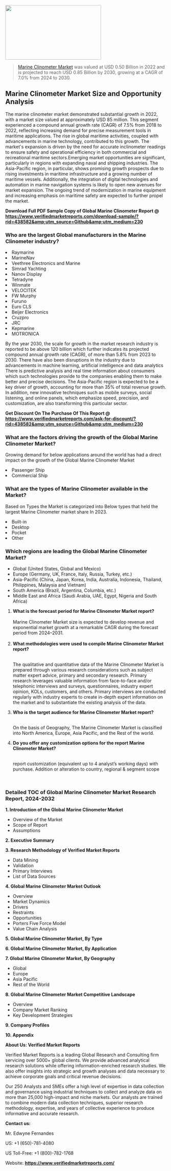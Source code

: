 <img src="https://ffe5etoiles.com/wp-content/uploads/2024/12/MST1-300x171.png" alt="" width="300" height="171" class="alignnone size-medium wp-image-20088" /><blockquote><p><p><a href="https://www.verifiedmarketreports.com/download-sample/?rid=438582&utm_source=Github&utm_medium=230" target="_blank">Marine Clinometer Market</a> was valued at USD 0.50 Billion in 2022 and is projected to reach USD 0.85 Billion by 2030, growing at a CAGR of 7.0% from 2024 to 2030.</p></blockquote><p><h2>Marine Clinometer Market Size and Opportunity Analysis</h2>The marine clinometer market demonstrated substantial growth in 2022, with a market size valued at approximately USD 85 million. This segment experienced a compound annual growth rate (CAGR) of 7.5% from 2018 to 2022, reflecting increasing demand for precise measurement tools in maritime applications. The rise in global maritime activities, coupled with advancements in marine technology, contributed to this growth. The market's expansion is driven by the need for accurate inclinometer readings to ensure safety and operational efficiency in both commercial and recreational maritime sectors.Emerging market opportunities are significant, particularly in regions with expanding naval and shipping industries. The Asia-Pacific region, in particular, shows promising growth prospects due to rising investments in maritime infrastructure and a growing number of maritime vessels. Additionally, the integration of digital technologies and automation in marine navigation systems is likely to open new avenues for market expansion. The ongoing trend of modernization in marine equipment and increasing emphasis on maritime safety are expected to further propel the market.</p><p class=""><strong>Download Full PDF Sample Copy of Global Marine Clinometer Report @ <a href="https://www.verifiedmarketreports.com/download-sample/?rid=438582&amp;utm_source=Github&amp;utm_medium=230" target="_blank">https://www.verifiedmarketreports.com/download-sample/?rid=438582&amp;utm_source=Github&amp;utm_medium=230</a></strong></p><h3 id="" class="">Who are the largest Global manufacturers in the Marine Clinometer industry?</h3><p><li>Raymarine</li><li> MarineNav</li><li> Veethree Electronics and Marine</li><li> Simrad Yachting</li><li> Nanov Display</li><li> Tetradyne</li><li> Winmate</li><li> VELOCITEK</li><li> FW Murphy</li><li> Furuno</li><li> Euro CLS</li><li> Beijer Electronics</li><li> Cruzpro</li><li> JRC</li><li> Kepmarine</li><li> MOTRONICA</li></p><div class=""><div class="" dir="" data-message-author-role="" data-message-id="" data-message-model-slug=""><div class=""><div class=""><div class=""><div class="" dir="" data-message-author-role="" data-message-id="" data-message-model-slug=""><div class=""><div class=""><p>By the year 2030, the scale for growth in the market research industry is reported to be above 120 billion which further indicates its projected compound annual growth rate (CAGR), of more than 5.8% from 2023 to 2030. There have also been disruptions in the industry due to advancements in machine learning, artificial intelligence and data analytics There is predictive analysis and real time information about consumers which such technologies provide to the companies enabling them to make better and precise decisions. The Asia-Pacific region is expected to be a key driver of growth, accounting for more than 35% of total revenue growth. In addition, new innovative techniques such as mobile surveys, social listening, and online panels, which emphasize speed, precision, and customization, are also transforming this particular sector.</p><p><strong>Get Discount On The Purchase Of This Report @&nbsp; <a href="https://www.verifiedmarketreports.com/ask-for-discount/?rid=438582&amp;utm_source=Github&amp;utm_medium=230" target="_blank">https://www.verifiedmarketreports.com/ask-for-discount/?rid=438582&amp;utm_source=Github&amp;utm_medium=230</a></strong></p></div></div></div></div></div></div></div></div><h3 id="" class="">What are the factors driving the growth of the Global Marine Clinometer Market?</h3><p id="" class="">Growing demand for below applications around the world has had a direct impact on the growth of the Global Marine Clinometer Market</p><p id="" class=""><li>Passenger Ship</li><li> Commercial Ship</li></p><h3 id="" class="">What are the types of Marine Clinometer available in the Market?</h3><p id="" class="">Based on Types the Market is categorized into Below types that held the largest Marine Clinometer market share In 2023.</p><p id="" class=""><li>Built-in</li><li> Desktop</li><li> Pocket</li><li> Other</li></p><h3 id="" class="">Which regions are leading the Global Marine Clinometer Market?</h3><ul><li>Global (United States, Global and Mexico)</li><li>Europe (Germany, UK, France, Italy, Russia, Turkey, etc.)</li><li>Asia-Pacific (China, Japan, Korea, India, Australia, Indonesia, Thailand, Philippines, Malaysia and Vietnam)</li><li>South America (Brazil, Argentina, Columbia, etc.)</li><li>Middle East and Africa (Saudi Arabia, UAE, Egypt, Nigeria and South Africa)</li></ul><p><ol><li><strong>What is the forecast period for Marine Clinometer Market report?<br /></strong><br /><span data-sheets-root="1" data-sheets-value="{&quot;1&quot;:2,&quot;2&quot;:&quot;XXXX size is expected to develop revenue and exponential market growth at a remarkable CAGR during the forecast period from 2024&ndash;2030.&quot;}" data-sheets-userformat="{&quot;2&quot;:12674,&quot;4&quot;:{&quot;1&quot;:2,&quot;2&quot;:16776960},&quot;10&quot;:2,&quot;11&quot;:0,&quot;15&quot;:&quot;Arial&quot;,&quot;16&quot;:12}">Marine Clinometer Market size is expected to develop revenue and exponential market growth at a remarkable CAGR during the forecast period from 2024&ndash;2031.</span><br /><br /></li><li><strong>What methodologies were used to compile Marine Clinometer Market report?<br /><br /></strong><p>The qualitative and quantitative data of the&nbsp;Marine Clinometer Market is prepared through various research considerations such as subject matter expert advice, primary and secondary research. Primary research leverages valuable information from face-to-face and/or telephonic interviews and surveys, questionnaires, industry expert opinion, KOLs, customers, and others. Primary interviews are conducted regularly with industry experts to create in-depth expert information on the market and to substantiate the existing analysis of the data.&nbsp;</p></li><li><strong>Who is the target audience for Marine Clinometer Market report?<br /><br /></strong><p>On the basis of Geography, The&nbsp;Marine Clinometer Market is classified into North America, Europe, Asia Pacific, and the Rest of the world.</p></li><li><strong>Do you offer any customization options for the report Marine Clinometer Market?<br /><br /></strong><p>report customization (equivalent up to 4 analyst&rsquo;s working days) with purchase. Addition or alteration to country, regional &amp; segment scope</p><p>&nbsp;</p></li></ol></p><h3 id="" class="">Detailed TOC of Global Marine Clinometer Market Research Report, 2024-2032</h3><p id="" class=""><strong>1. Introduction of the Global Marine Clinometer Market</strong></p><ul><li>Overview of the Market</li><li>Scope of Report</li><li>Assumptions</li></ul><p id="" class=""><strong>2. Executive Summary</strong></p><p id="" class=""><strong>3. Research Methodology of&nbsp;Verified Market Reports</strong></p><ul><li>Data Mining</li><li>Validation</li><li>Primary Interviews</li><li>List of Data Sources</li></ul><p id="" class=""><strong>4. Global Marine Clinometer Market Outlook</strong></p><ul><li>Overview</li><li>Market Dynamics</li><li>Drivers</li><li>Restraints</li><li>Opportunities</li><li>Porters Five Force Model</li><li>Value Chain Analysis</li></ul><p id="" class=""><strong>5. Global Marine Clinometer Market, By&nbsp;Type</strong></p><p id="" class=""><strong>6. Global Marine Clinometer Market, By Application</strong></p><p id="" class=""><strong>7. Global Marine Clinometer Market, By Geography</strong></p><ul><li>Global</li><li>Europe</li><li>Asia Pacific</li><li>Rest of the World</li></ul><p id="" class=""><strong>8. Global Marine Clinometer Market Competitive Landscape</strong></p><ul><li>Overview</li><li>Company Market Ranking</li><li>Key Development Strategies</li></ul><p id="" class=""><strong>9. Company Profiles</strong></p><p id="" class=""><strong>10. Appendix</strong></p><p id="" class=""><strong>About Us: Verified Market Reports</strong></p><p id="" class="">Verified Market Reports is a leading Global Research and Consulting firm servicing over 5000+ global clients. We provide advanced analytical research solutions while offering information-enriched research studies. We also offer insights into strategic and growth analyses and data necessary to achieve corporate goals and critical revenue decisions.</p><p id="" class="">Our 250 Analysts and SMEs offer a high level of expertise in data collection and governance using industrial techniques to collect and analyze data on more than 25,000 high-impact and niche markets. Our analysts are trained to combine modern data collection techniques, superior research methodology, expertise, and years of collective experience to produce informative and accurate research.</p><p id="" class=""><strong>Contact us:</strong></p><p id="" class="">Mr. Edwyne Fernandes</p><p id="" class="">US: +1 (650)-781-4080</p><p id="" class="">US Toll-Free: +1 (800)-782-1768</p><p id="" class="">Website: <a target="" data-test-app-aware-link=""><strong>https://www.verifiedmarketreports.com/</strong></a></p>
